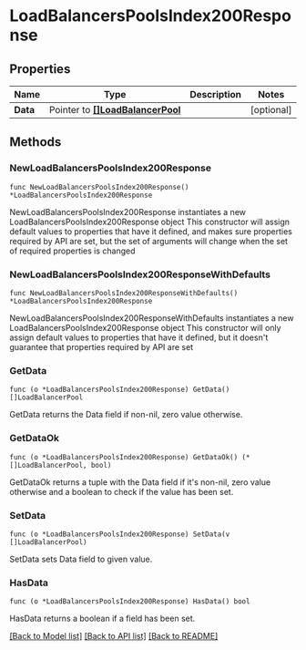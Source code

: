 # LoadBalancersPoolsIndex200Response

## Properties

Name | Type | Description | Notes
------------ | ------------- | ------------- | -------------
**Data** | Pointer to [**[]LoadBalancerPool**](LoadBalancerPool.md) |  | [optional] 

## Methods

### NewLoadBalancersPoolsIndex200Response

`func NewLoadBalancersPoolsIndex200Response() *LoadBalancersPoolsIndex200Response`

NewLoadBalancersPoolsIndex200Response instantiates a new LoadBalancersPoolsIndex200Response object
This constructor will assign default values to properties that have it defined,
and makes sure properties required by API are set, but the set of arguments
will change when the set of required properties is changed

### NewLoadBalancersPoolsIndex200ResponseWithDefaults

`func NewLoadBalancersPoolsIndex200ResponseWithDefaults() *LoadBalancersPoolsIndex200Response`

NewLoadBalancersPoolsIndex200ResponseWithDefaults instantiates a new LoadBalancersPoolsIndex200Response object
This constructor will only assign default values to properties that have it defined,
but it doesn't guarantee that properties required by API are set

### GetData

`func (o *LoadBalancersPoolsIndex200Response) GetData() []LoadBalancerPool`

GetData returns the Data field if non-nil, zero value otherwise.

### GetDataOk

`func (o *LoadBalancersPoolsIndex200Response) GetDataOk() (*[]LoadBalancerPool, bool)`

GetDataOk returns a tuple with the Data field if it's non-nil, zero value otherwise
and a boolean to check if the value has been set.

### SetData

`func (o *LoadBalancersPoolsIndex200Response) SetData(v []LoadBalancerPool)`

SetData sets Data field to given value.

### HasData

`func (o *LoadBalancersPoolsIndex200Response) HasData() bool`

HasData returns a boolean if a field has been set.


[[Back to Model list]](../README.md#documentation-for-models) [[Back to API list]](../README.md#documentation-for-api-endpoints) [[Back to README]](../README.md)


